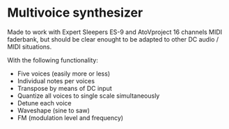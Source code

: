 # Multivoice synthesizer

Made to work with Expert Sleepers ES-9 and AtoVproject 16 channels MIDI faderbank, but should be clear enought to be adapted to other DC audio / MIDI situations.

With the following functionality:
* Five voices (easily more or less)
* Individual notes per voices
* Transpose by means of DC input
* Quantize all voices to single scale simultaneously
* Detune each voice
* Waveshape (sine to saw)
* FM (modulation level and frequency)
